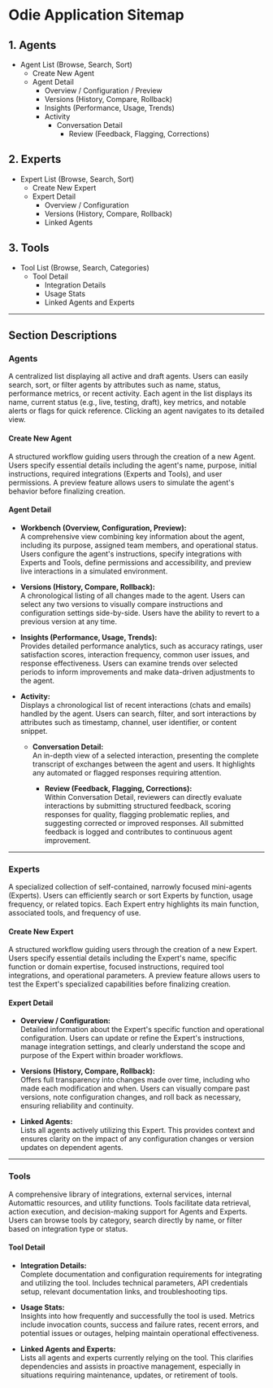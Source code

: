 # Odie Application Sitemap

## 1. Agents
- Agent List (Browse, Search, Sort)
  - Create New Agent
  - Agent Detail
    - Overview / Configuration / Preview
    - Versions (History, Compare, Rollback)
    - Insights (Performance, Usage, Trends)
    - Activity
      - Conversation Detail
        - Review (Feedback, Flagging, Corrections)

## 2. Experts
- Expert List (Browse, Search, Sort)
  - Create New Expert
  - Expert Detail
    - Overview / Configuration
    - Versions (History, Compare, Rollback)
    - Linked Agents

## 3. Tools
- Tool List (Browse, Search, Categories)
  - Tool Detail
    - Integration Details
    - Usage Stats
    - Linked Agents and Experts

---

## Section Descriptions

### Agents
A centralized list displaying all active and draft agents. Users can easily search, sort, or filter agents by attributes such as name, status, performance metrics, or recent activity. Each agent in the list displays its name, current status (e.g., live, testing, draft), key metrics, and notable alerts or flags for quick reference. Clicking an agent navigates to its detailed view.

#### Create New Agent
A structured workflow guiding users through the creation of a new Agent. Users specify essential details including the agent's name, purpose, initial instructions, required integrations (Experts and Tools), and user permissions. A preview feature allows users to simulate the agent's behavior before finalizing creation.

#### Agent Detail
- **Workbench (Overview, Configuration, Preview):**  
  A comprehensive view combining key information about the agent, including its purpose, assigned team members, and operational status. Users configure the agent's instructions, specify integrations with Experts and Tools, define permissions and accessibility, and preview live interactions in a simulated environment.

- **Versions (History, Compare, Rollback):**  
  A chronological listing of all changes made to the agent. Users can select any two versions to visually compare instructions and configuration settings side-by-side. Users have the ability to revert to a previous version at any time.

- **Insights (Performance, Usage, Trends):**  
  Provides detailed performance analytics, such as accuracy ratings, user satisfaction scores, interaction frequency, common user issues, and response effectiveness. Users can examine trends over selected periods to inform improvements and make data-driven adjustments to the agent.

- **Activity:**  
  Displays a chronological list of recent interactions (chats and emails) handled by the agent. Users can search, filter, and sort interactions by attributes such as timestamp, channel, user identifier, or content snippet.

  - **Conversation Detail:**  
    An in-depth view of a selected interaction, presenting the complete transcript of exchanges between the agent and users. It highlights any automated or flagged responses requiring attention.

    - **Review (Feedback, Flagging, Corrections):**  
      Within Conversation Detail, reviewers can directly evaluate interactions by submitting structured feedback, scoring responses for quality, flagging problematic replies, and suggesting corrected or improved responses. All submitted feedback is logged and contributes to continuous agent improvement.

---

### Experts
A specialized collection of self-contained, narrowly focused mini-agents (Experts). Users can efficiently search or sort Experts by function, usage frequency, or related topics. Each Expert entry highlights its main function, associated tools, and frequency of use.

#### Create New Expert
A structured workflow guiding users through the creation of a new Expert. Users specify essential details including the Expert's name, specific function or domain expertise, focused instructions, required tool integrations, and operational parameters. A preview feature allows users to test the Expert's specialized capabilities before finalizing creation.

#### Expert Detail
- **Overview / Configuration:**  
  Detailed information about the Expert's specific function and operational configuration. Users can update or refine the Expert's instructions, manage integration settings, and clearly understand the scope and purpose of the Expert within broader workflows.

- **Versions (History, Compare, Rollback):**  
  Offers full transparency into changes made over time, including who made each modification and when. Users can visually compare past versions, note configuration changes, and roll back as necessary, ensuring reliability and continuity.

- **Linked Agents:**  
  Lists all agents actively utilizing this Expert. This provides context and ensures clarity on the impact of any configuration changes or version updates on dependent agents.

---

### Tools
A comprehensive library of integrations, external services, internal Automattic resources, and utility functions. Tools facilitate data retrieval, action execution, and decision-making support for Agents and Experts. Users can browse tools by category, search directly by name, or filter based on integration type or status.

#### Tool Detail
- **Integration Details:**  
  Complete documentation and configuration requirements for integrating and utilizing the tool. Includes technical parameters, API credentials setup, relevant documentation links, and troubleshooting tips.

- **Usage Stats:**  
  Insights into how frequently and successfully the tool is used. Metrics include invocation counts, success and failure rates, recent errors, and potential issues or outages, helping maintain operational effectiveness.

- **Linked Agents and Experts:**  
  Lists all agents and experts currently relying on the tool. This clarifies dependencies and assists in proactive management, especially in situations requiring maintenance, updates, or retirement of tools.
